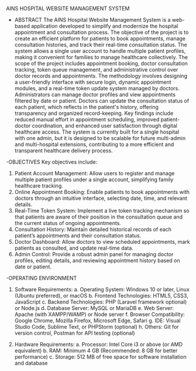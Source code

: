 AINS HOSPITAL WEBSITE MANAGEMENT SYSTEM
- ABSTRACT
The AINS Hospital Website Management System is a web-based application developed to
simplify and modernize the hospital appointment and consultation process. The objective of the
project is to create an efficient platform for patients to book appointments, manage consultation
histories, and track their real-time consultation status. The system allows a single user account to
handle multiple patient profiles, making it convenient for families to manage healthcare
collectively.
The scope of the project includes appointment booking, doctor consultation tracking, token
queue management, and administrative control over doctor records and appointments. The
methodology involves designing a user-friendly interface with secure login, dynamic
appointment modules, and a real-time token update system managed by doctors. Administrators
can manage doctor profiles and view appointments filtered by date or patient. Doctors can update
the consultation status of each patient, which reflects in the patient's history, offering
transparency and organized record-keeping.
Key findings include reduced manual effort in appointment scheduling, improved patient-doctor
coordination, and enhanced user satisfaction through digital healthcare access. The system is
currently built for a single hospital with one admin, but it is designed to be scalable for future
multi-admin and multi-hospital extensions, contributing to a more efficient and transparent
healthcare delivery process.

-OBJECTIVES
Key objectives include:
1. Patient Account Management: Allow users to register and manage multiple patient
profiles under a single account, simplifying family healthcare tracking.
2. Online Appointment Booking: Enable patients to book appointments with doctors
through an intuitive interface, selecting date, time, and relevant details.
3. Real-Time Token System: Implement a live token tracking mechanism so that patients
are aware of their position in the consultation queue and the current status of ongoing
appointments.
4. Consultation History: Maintain detailed historical records of each patient’s
appointments and their consultation status.
5. Doctor Dashboard: Allow doctors to view scheduled appointments, mark patients as
consulted, and update real-time data.
6. Admin Control: Provide a robust admin panel for managing doctor profiles, editing
details, and reviewing appointment history based on date or patient.

-OPERATING ENVIRONMENT
1. Software Requirements:
a. Operating System: Windows 10 or later, Linux (Ubuntu preferred), or macOS
b. Frontend Technologies: HTML5, CSS3, JavaScript
c. Backend Technologies: PHP (Laravel framework optional) or Node.js
d. Database Server: MySQL or MariaDB
e. Web Server: Apache (with XAMPP/WAMP) or Node server
f. Browser Compatibility: Google Chrome, Mozilla Firefox, Microsoft Edge, Safari
g. IDE: Visual Studio Code, Sublime Text, or PHPStorm (optional)
h. Others: Git for version control, Postman for API testing (optional)

2. Hardware Requirements:
a. Processor: Intel Core i3 or above (or AMD equivalent)
b. RAM: Minimum 4 GB (Recommended: 8 GB for better performance)
c. Storage: 512 MB of free space for software installation and database
